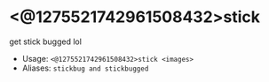 # <@1275521742961508432>stick
get stick bugged lol<br/>
 - Usage: `<@1275521742961508432>stick <images>`
 - Aliases: `stickbug and stickbugged`
